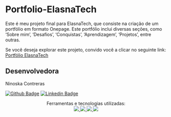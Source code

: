 # Portfolio-ElasnaTech

Este é meu projeto final para ElasnaTech, que consiste na criação de um portfólio em formato Onepage. Este portfólio inclui diversas seções, como ‘Sobre mim’, ‘Desafios’, ‘Conquistas’, ‘Aprendizagem’, ‘Projetos’, entre outras.

Se você deseja explorar este projeto, convido você a clicar no seguinte link: [Portfólio ElasnaTech](https://niel0503.github.io/Portfolio-ElasnaTech/)

 ## Desenvolvedora

Ninoska Contreras

[![Github Badge](https://img.shields.io/badge/-Github-000?style=flat-square&logo=Github&logoColor=white&link)](https://github.com/NiEl0503) [![Linkedin Badge](https://img.shields.io/badge/-LinkedIn-blue?style=flat-square&logo=Linkedin&logoColor=white&link)](https://www.linkedin.com/in/ninoska-contreras-86b075129)

<div align="center">
  Ferramentas e tecnologias utilizadas: <br>

  <a href="https://developer.mozilla.org/en-US/docs/Learn/Getting_started_with_the_web/HTML_basics">
  <img src="https://skillicons.dev/icons?i=html"/>
  <a href="https://developer.mozilla.org/en-US/docs/Web/CSS">
  <img src="https://skillicons.dev/icons?i=css"/>
   <a href="https://developer.mozilla.org/en-US/docs/Learn/JavaScript/First_steps/What_is_JavaScript">
  <img src="https://skillicons.dev/icons?i=js"/>
  <a href="https://git-scm.com/">
  <img src="https://skillicons.dev/icons?i=git"/>
  </div>
